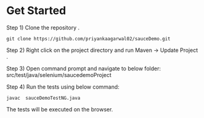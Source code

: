 # Get Started 

Step 1) Clone the repository . 
```
git clone https://github.com/priyankaagarwal02/sauceDemo.git
```

Step 2) Right click on the project directory and run Maven -> Update Project . 

Step 3) Open command prompt and navigate to below folder: 
src/test/java/selenium/saucedemoProject

Step 4) Run the tests using below command: 
```
javac  sauceDemoTestNG.java
```

The tests will be executed on the browser. 
